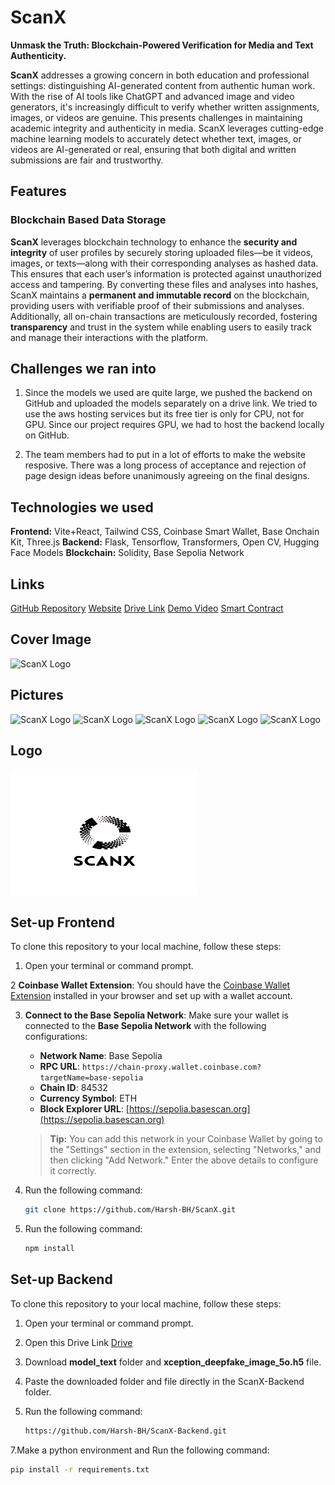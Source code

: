 # ScanX
**Unmask the Truth: Blockchain-Powered Verification for Media and Text Authenticity.**

**ScanX** addresses a growing concern in both education and professional settings: distinguishing AI-generated content from authentic human work. With the rise of AI tools like ChatGPT and advanced image and video generators, it's increasingly difficult to verify whether written assignments, images, or videos are genuine. This presents challenges in maintaining academic integrity and authenticity in media. ScanX leverages cutting-edge machine learning models to accurately detect whether text, images, or videos are AI-generated or real, ensuring that both digital and written submissions are fair and trustworthy.

## Features

### Blockchain Based Data Storage

**ScanX** leverages blockchain technology to enhance the **security and integrity** of user profiles by securely storing uploaded files—be it videos, images, or texts—along with their corresponding analyses as hashed data. This ensures that each user’s information is protected against unauthorized access and tampering. By converting these files and analyses into hashes, ScanX maintains a **permanent and immutable record** on the blockchain, providing users with verifiable proof of their submissions and analyses. Additionally, all on-chain transactions are meticulously recorded, fostering **transparency** and trust in the system while enabling users to easily track and manage their interactions with the platform.

## Challenges we ran into

1. Since the models we used are quite large, we pushed the backend on GitHub and uploaded the models separately on a drive link. We tried to use the aws hosting services but its free tier is only for CPU, not for GPU. Since our project requires GPU, we had to host the backend locally on GitHub. 

2. The team members had to put in a lot of efforts to make the website resposive. There was a long process of acceptance and rejection of page design ideas before unanimously agreeing on the final designs.

## Technologies we used
**Frontend:** Vite+React, Tailwind CSS, Coinbase Smart Wallet, Base Onchain Kit, Three.js
**Backend:** Flask, Tensorflow, Transformers, Open CV, Hugging Face Models
**Blockchain:** Solidity, Base Sepolia Network

## Links
[GitHub Repository](URL)
[Website](URL)
[Drive Link](URL)
[Demo Video](URL)
[Smart Contract](URL)

## Cover Image
![ScanX Logo](https://example.com/path/to/scanx-logo.png)

## Pictures
![ScanX Logo](https://example.com/path/to/scanx-logo.png)
![ScanX Logo](https://example.com/path/to/scanx-logo.png)
![ScanX Logo](https://example.com/path/to/scanx-logo.png)
![ScanX Logo](https://example.com/path/to/scanx-logo.png)
![ScanX Logo](https://example.com/path/to/scanx-logo.png)

## Logo
<img src="1000194939_x16_fast.jpg" alt="ScanX Logo" width="300" height="200">

## Set-up Frontend 

To clone this repository to your local machine, follow these steps:

1. Open your terminal or command prompt.

2 **Coinbase Wallet Extension**: You should have the [Coinbase Wallet Extension](https://www.coinbase.com/wallet) installed in your browser and set up with a wallet account.

3. **Connect to the Base Sepolia Network**: Make sure your wallet is connected to the **Base Sepolia Network** with the following configurations:

   - **Network Name**: Base Sepolia
   - **RPC URL**: `https://chain-proxy.wallet.coinbase.com?targetName=base-sepolia`
   - **Chain ID**: 84532
   - **Currency Symbol**: ETH
   - **Block Explorer URL**: [https://sepolia.basescan.org](https://sepolia.basescan.org)

   > **Tip:** You can add this network in your Coinbase Wallet by going to the "Settings" section in the extension, selecting "Networks," and then clicking "Add Network." Enter the above details to configure it correctly.

4. Run the following command:

   ```bash
   git clone https://github.com/Harsh-BH/ScanX.git
5. Run the following command:

   ```bash
   npm install 

## Set-up Backend 

To clone this repository to your local machine, follow these steps:

1. Open your terminal or command prompt.
2. Open this Drive Link [Drive](https://drive.google.com/drive/folders/1yK_jxG7ggMf6rmQJ-aU2YClb1iuCWwCm?usp=sharing)
3. Download **model_text** folder and **xception_deepfake_image_5o.h5** file.
4. Paste the downloaded folder and file directly in the ScanX-Backend folder.
6. Run the following command:

   ```bash
   https://github.com/Harsh-BH/ScanX-Backend.git

7.Make a python environment and Run the following command:

   ```bash
   pip install -r requirements.txt
   


